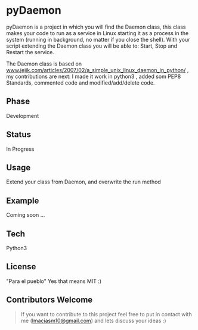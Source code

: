 pyDaemon
=========

pyDaemon is a project in which you will find the Daemon class, this class
makes your code to run as a service in Linux starting it as a process in the
system (running in background, no matter if you close the shell). With your
script extending the Daemon class you will be able to: Start, Stop and Restart
the service.

The Daemon class is based on
www.jejik.com/articles/2007/02/a_simple_unix_linux_daemon_in_python/ , my
contributions are next: I made it work in python3 , added som PEP8 Standards,
commented code and modified/add/delete code.


Phase
----

Development

Status
----

In Progress

Usage
----

Extend your class from Daemon, and overwrite the run method

Example
----
Coming soon ...


Tech
------

Python3


License
-----
"Para el pueblo"
Yes that means MIT :)


Contributors Welcome
----
> If you want to contribute to this project feel free to
> put in contact with me (lmaciasm10@gmail.com) and lets discuss
> your ideas :)
